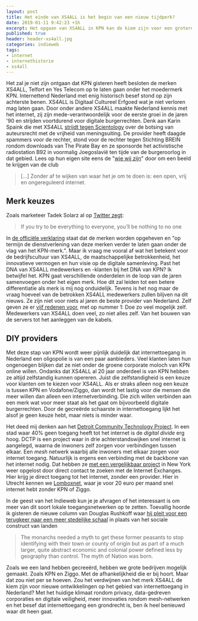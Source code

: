 ```yaml
---
layout: post
title: Het einde van XS4ALL is het begin van een nieuw tijdperk?
date: 2019-01-11 9:42:23 +1h
excerpt: Het opgaan van XS4ALL in KPN kan de kiem zijn voor een grotere verandering in internettoegang.
published: true
header: header-xs4all.jpg
categories: indieweb
tags: 
- internet
- internethistorie
- xs4all
---
```

Het zal je niet zijn ontgaan dat KPN gisteren heeft besloten de merken XS4ALL, Telfort en Yes Telecom op te laten gaan onder het moedermerk KPN. Internettend Nederland met enig historisch besef stond op zijn achterste benen. XS4ALL is Digitaal Cultureel Erfgoed wat je niet verloren mag laten gaan. Door onder andere XS4ALL maakte Nederland kennis met het internet, zij zijn mede-verantwoordelijk voor de eerste groei in de jaren '90 en strijden voortdurend voor digitale burgerrechten. Denk aan Karin Spaink die met XS4ALL [strijdt tegen Scientology](https://nl.wikipedia.org/wiki/Zaak-Scientology_tegen_Karin_Spaink) over de botsing van auteursrecht met de vrijheid van meningsuiting. De provider heeft daagde spammers voor de rechter, stond voor de rechter tegen Stichting BREIN rondom downloads van The Pirate Bay en ze sponsorde het activistische radiostation B92 in voormalig Joegoslavië ten tijde van de burgeroorlog in dat gebied. Lees op hun eigen site eens de "[wie wij zijn](https://www.xs4all.nl/over-xs4all/wie-wij-zijn.htm)" door om een beeld te krijgen van de club

>  \[...] Zonder af te wijken van waar het je om te doen is: een open, vrij en ongereguleerd internet.

## Merk keuzes
Zoals marketeer Tadek Solarz al op [Twitter zegt](https://twitter.com/TadekSolarz/status/1083624476351315969):
> If you try to be everything to everyone, you’ll be nothing to no one

In [de officiële verklaring](https://overons.kpn/nl/nieuws/2019/kpn-zet-vol-in-op-kpn-merk) staat dat de merken worden opgeheven en "op termijn de dienstverlening van deze merken verder te laten gaan onder de vlag van het KPN-merk.". Maar ik vraag me vooral af wat het betekent voor de bedrijfscultuur van XS4ALL, de maatschappelijke betrokkenheid, het innovatieve vermogen en hun visie op de digitale samenleving. Past het DNA van XS4ALL medewerkers en -klanten bij het DNA van KPN? Ik betwijfel het. KPN gaat verschillende onderdelen in de loop van de jaren samenvoegen onder het eigen merk. Hoe dit zal leiden tot een betere differentiatie als merk is mij nog onduidelijk. Tevens is het nog maar de vraag hoeveel van de betrokken XS4ALL medewerkers zullen blijven na dit nieuws. Ze zijn niet voor niets al jaren de beste provider van Nederland. Zelf geven ze er [vijf redenen voor](https://blog.xs4all.nl/superstabielnetwerk/), met op nummer 1: Doe zo veel mogelijk zelf. Medewerkers van XS4ALL doen veel, zo niet alles zelf. Van het bouwen van de servers tot het aanleggen van de kabels. 

## DIY providers

Met deze stap van KPN wordt weer pijnlijk duidelijk dat internettoegang in Nederland een oligopolie is van een paar aanbieders. Veel klanten laten hun ongenoegen blijken dat ze niet onder de groene corporate moloch van KPN online willen. Ondanks dat XS4ALL al 20 jaar onderdeel is van KPN hebben ze altijd zelfstandig kunnen opereren. Juist die zelfstandigheid is een keuze voor klanten om te kiezen voor XS4ALL. Als er straks alleen nog een keuze is tussen KPN en Vodafone/Ziggo, dan wordt het lastig voor die mensen die meer willen dan alleen een internetverbinding. Die zich willen verbinden aan een merk wat voor meer staat als het gaat om bijvoorbeeld digitale burgerrechten. Door de gecreërde schaarste in internettoegang lijkt het alsof je geen keuze hebt, maar niets is minder waar. 

Het deed mij denken aan het [Detroit Community Technology Project](https://www.alliedmedia.org/dctp). In een stad waar 40% geen toegang heeft tot het internet is de *digital divide* erg hoog. DCTP is een project waar in drie achterstandswijken snel internet is aangelegd, waarna de inwoners zelf zorgen voor verbindingen tussen elkaar. Een _mesh_ netwerk waarbij alle inwoners met elkaar zorgen voor internet toegang. Natuurlijk is ergens een verbinding met de backbone van het internet nodig. Dat hebben ze [met een vergelijkbaar project](https://motherboard.vice.com/en_us/article/gv5qb4/how-a-diy-network-plans-to-subvert-time-warner-cables-nyc-internet-monopoly) in New York weer opgelost door direct contact te zoeken met de Internet Exchanges. Hier krijg je direct toegang tot het internet, zonder een provider. Hier in Utrecht kennen we [Lomboxnet](http://www.lomboxnet.nl/), waar je voor 20 euro per maand snel internet hebt zonder KPN of Ziggo.

In de geest van het Indieweb kun je je afvragen of het interessant is om meer van dit soort lokale toegangsnetwerken op te zetten. Toevallig hoorde ik gisteren de nieuwe column van Douglas Rushkoff waar [hij pleit voor een terugkeer naar een meer stedelijke schaal](https://medium.com/wordsthatmatter/why-nation-is-the-word-of-the-year-f937cc35a547) in plaats van het sociale construct van landen

> The monarchs needed a myth to get these former peasants to stop identifying with their town or county of origin but as part of a much larger, quite abstract economic and colonial power defined less by geography than control. The myth of Nation was born.

Zoals we een land hebben gecreeërd, hebben we grote bedrijven mogelijk gemaakt. Zoals KPN en Ziggo. Met de afhankelijkheid die er bij hoort. Maar dat zou niet per se hoeven. 
Zou het verdwijnen van het merk XS4ALL de kiem zijn voor nieuwe ontwikkelingen op het gebied van internettoegang in Nederland? Met het huidige klimaat rondom privacy, data-gedreven corporaties en digitale veiligheid, meer innovaties rondom mesh-netwerken en het besef dat internettoegang een grondrecht is, ben ik heel benieuwd waar dit heen gaat. 